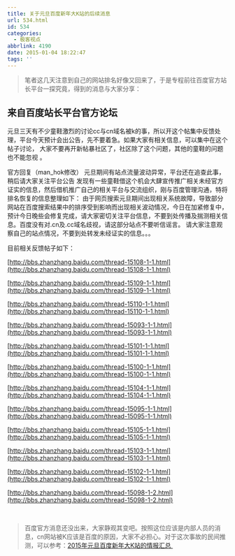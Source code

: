 ```yaml
---
title: 关于元旦百度新年大K站的后续消息
url: 534.html
id: 534
categories:
  - 极客视点
abbrlink: 4190
date: 2015-01-04 18:22:47
tags: ''
---
```


> 笔者这几天注意到自己的网站排名好像又回来了，于是专程前往百度官方站长平台一探究竟，得到的消息与大家分享：

来自百度站长平台官方论坛
------------

元旦三天有不少童鞋激烈的讨论cc与cn域名被k的事，所以开这个帖集中反馈处理，平台今天预计会出公告，先不要着急。如果大家有相关信息，可以集中在这个帖子讨论， 大家不要再开新帖暴社区了，社区除了这个问题，其他的童鞋的问题也不能忽视 。

官方回复（man_hok修改） 元旦期间有站点流量波动异常，平台还在追查此事，稍后请大家关注平台公告 发现有一些童鞋借这个机会大肆宣传推广相关未经官方证实的信息，然后借机推广自己的相关平台与交流组织，刚与百度管理沟通，特将排名恢复的信息整理如下： 由于网页搜索元旦期间出现相关系统故障，导致部分网站在百度搜索结果中的排序受到影响而出现相关波动情况，今日在加紧修复中，预计今日晚些会修复完成，请大家密切关注平台信息，不要到处传播及揣测相关信息。百度没有对.cn及.cc域名歧视，请这部分站点不要听信谣言。 请大家注意观察自己的站点情况，不要到处转发未经证实的信息。。。

目前相关反馈帖子如下：

[http://bbs.zhanzhang.baidu.com/thread-15108-1-1.html](http://bbs.zhanzhang.baidu.com/thread-15108-1-1.html)

[http://bbs.zhanzhang.baidu.com/thread-15109-1-1.html](http://bbs.zhanzhang.baidu.com/thread-15109-1-1.html)

[http://bbs.zhanzhang.baidu.com/thread-15110-1-1.html](http://bbs.zhanzhang.baidu.com/thread-15110-1-1.html)

[http://bbs.zhanzhang.baidu.com/thread-15093-1-1.html](http://bbs.zhanzhang.baidu.com/thread-15093-1-1.html)

[http://bbs.zhanzhang.baidu.com/thread-15101-1-1.html](http://bbs.zhanzhang.baidu.com/thread-15101-1-1.html)

[http://bbs.zhanzhang.baidu.com/thread-15100-1-1.html](http://bbs.zhanzhang.baidu.com/thread-15100-1-1.html)

[http://bbs.zhanzhang.baidu.com/thread-15104-1-1.html](http://bbs.zhanzhang.baidu.com/thread-15104-1-1.html)

[http://bbs.zhanzhang.baidu.com/thread-15095-1-1.html](http://bbs.zhanzhang.baidu.com/thread-15095-1-1.html)

[http://bbs.zhanzhang.baidu.com/thread-15105-1-1.html](http://bbs.zhanzhang.baidu.com/thread-15105-1-1.html)

[http://bbs.zhanzhang.baidu.com/thread-15103-1-1.html](http://bbs.zhanzhang.baidu.com/thread-15103-1-1.html)

[http://bbs.zhanzhang.baidu.com/thread-15102-1-1.html](http://bbs.zhanzhang.baidu.com/thread-15102-1-1.html)

[http://bbs.zhanzhang.baidu.com/thread-15098-1-2.html](http://bbs.zhanzhang.baidu.com/thread-15098-1-2.html)

 

> 百度官方消息还没出来，大家静观其变吧。按照这位应该是内部人员的消息，cn网站被K应该是百度的原因，大家不必担心。对于这次事故的民间推测，可以参考：[2015年元旦百度新年大K站的情报汇总 ](http://baiyuan.wang/523.html)